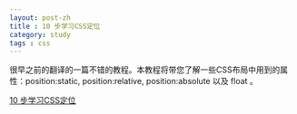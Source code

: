 ```yaml
---
layout: post-zh
title : 10 步学习CSS定位
category: study
tags : css
---
```


很早之前的翻译的一篇不错的教程。本教程将带您了解一些CSS布局中用到的属性：position:static, position:relative, position:absolute 以及 float 。

[10 步学习CSS定位](/css/positioning.html)
